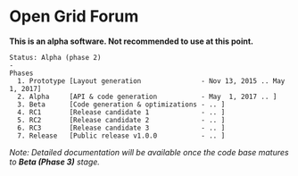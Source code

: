 # Open Grid Forum
**This is an alpha software. Not recommended to use at this point.**

	Status: Alpha (phase 2)
	-
	Phases
	  1. Prototype [Layout generation               - Nov 13, 2015 .. May 1, 2017]
	  2. Alpha     [API & code generation           - May  1, 2017 .. ]
	  3. Beta      [Code generation & optimizations - .. ]
	  4. RC1       [Release candidate 1             - .. ]
	  5. RC2       [Release candidate 2             - .. ]
	  6. RC3       [Release candidate 3             - .. ]
	  7. Release   [Public release v1.0.0           - .. ]

*Note: Detailed documentation will be available once the code base matures to **Beta (Phase 3)** stage.*
